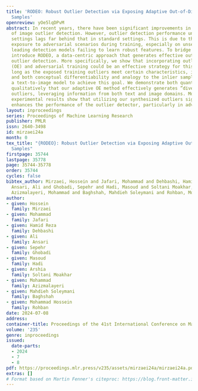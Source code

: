 ```yaml
---
title: 'RODEO: Robust Outlier Detection via Exposing Adaptive Out-of-Distribution
  Samples'
openreview: yOe5lqDPvM
abstract: In recent years, there have been significant improvements in various forms
  of image outlier detection. However, outlier detection performance under adversarial
  settings lags far behind that in standard settings. This is due to the lack of effective
  exposure to adversarial scenarios during training, especially on unseen outliers,
  leading detection models failing to learn robust features. To bridge this gap, we
  introduce RODEO, a data-centric approach that generates effective outliers for robust
  outlier detection. More specifically, we show that incorporating outlier exposure
  (OE) and adversarial training could be an effective strategy for this purpose, as
  long as the exposed training outliers meet certain characteristics, including diversity,
  and both conceptual differentiability and analogy to the inlier samples. We leverage
  a text-to-image model to achieve this goal. We demonstrate both quantitatively and
  qualitatively that our adaptive OE method effectively generates ”diverse” and ”near-distribution”
  outliers, leveraging information from both text and image domains. Moreover, our
  experimental results show that utilizing our synthesized outliers significantly
  enhances the performance of the outlier detector, particularly in adversarial settings.
layout: inproceedings
series: Proceedings of Machine Learning Research
publisher: PMLR
issn: 2640-3498
id: mirzaei24a
month: 0
tex_title: "{RODEO}: Robust Outlier Detection via Exposing Adaptive Out-of-Distribution
  Samples"
firstpage: 35744
lastpage: 35778
page: 35744-35778
order: 35744
cycles: false
bibtex_author: Mirzaei, Hossein and Jafari, Mohammad and Dehbashi, Hamid Reza and
  Ansari, Ali and Ghobadi, Sepehr and Hadi, Masoud and Soltani Moakhar, Arshia and
  Azizmalayeri, Mohammad and Baghshah, Mahdieh Soleymani and Rohban, Mohammad Hossein
author:
- given: Hossein
  family: Mirzaei
- given: Mohammad
  family: Jafari
- given: Hamid Reza
  family: Dehbashi
- given: Ali
  family: Ansari
- given: Sepehr
  family: Ghobadi
- given: Masoud
  family: Hadi
- given: Arshia
  family: Soltani Moakhar
- given: Mohammad
  family: Azizmalayeri
- given: Mahdieh Soleymani
  family: Baghshah
- given: Mohammad Hossein
  family: Rohban
date: 2024-07-08
address:
container-title: Proceedings of the 41st International Conference on Machine Learning
volume: '235'
genre: inproceedings
issued:
  date-parts:
  - 2024
  - 7
  - 8
pdf: https://proceedings.mlr.press/v235/assets/mirzaei24a/mirzaei24a.pdf
extras: []
# Format based on Martin Fenner's citeproc: https://blog.front-matter.io/posts/citeproc-yaml-for-bibliographies/
---
```

